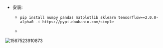 + 安装:

  + ```shell
    pip install numpy pandas matplotlib sklearn tensorflow==2.0.0-alpha0 -i https://pypi.doubanio.com/simple
    ```

  + 

![1567523910873](C:\Users\HP\AppData\Roaming\Typora\typora-user-images\1567523910873.png)

